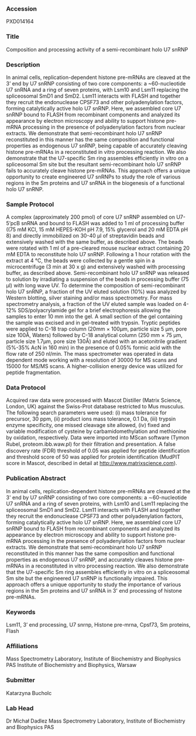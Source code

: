 ### Accession
PXD014164

### Title
Composition and processing activity of a semi-recombinant holo U7 snRNP

### Description
In animal cells, replication-dependent histone pre-mRNAs are cleaved at the 3’ end by U7 snRNP consisting of two core components: a ~60-nucleotide U7 snRNA and a ring of seven proteins, with Lsm10 and Lsm11 replacing the spliceosomal SmD1 and SmD2. Lsm11 interacts with FLASH and together they recruit the endonuclease CPSF73 and other polyadenylation factors, forming catalytically active holo U7 snRNP. Here, we assembled core U7 snRNP bound to FLASH from recombinant components and analyzed its appearance by electron microscopy and ability to support histone pre-mRNA processing in the presence of polyadenylation factors from nuclear extracts. We demonstrate that semi-recombinant holo U7 snRNP reconstituted in this manner has the same composition and functional properties as endogenous U7 snRNP, being capable of accurately cleaving histone pre-mRNAs in a reconstituted in vitro processing reaction. We also demonstrate that the U7-specific Sm ring assembles efficiently in vitro on a spliceosomal Sm site but the resultant semi-recombinant holo U7 snRNP fails to accurately cleave histone pre-mRNAs. This approach offers a unique opportunity to create engineered U7 snRNPs to study the role of various regions in the Sm proteins and U7 snRNA in the biogenesis of a functional holo U7 snRNP.

### Sample Protocol
A complex (approximately 200 pmol) of core U7 snRNP assembled on U7-5’pcB snRNA and bound to FLASH was added to 1 ml of processing buffer ((75 mM KCl, 15 mM HEPES-KOH pH 7.9, 15% glycerol and 20 mM EDTA pH 8) and directly immobilized on 30-40 µl of streptavidin beads and extensively washed with the same buffer, as described above. The beads were rotated with 1 ml of a pre-cleared mouse nuclear extract containing 20 mM EDTA to reconstitute holo U7 snRNP. Following a 1 hour rotation with the extract at 4 °C, the beads were collected by a gentle spin in a microcentrifuge (3 min at 30 x g) and extensively washed with processing buffer, as described above. Semi-recombinant holo U7 snRNP was released to solution by irradiating a suspension of the beads in processing buffer (75 µl) with long wave UV. To determine the composition of semi-recombinant holo U7 snRNP, a fraction of the UV eluted solution (10%) was analyzed by Western blotting, silver staining and/or mass spectrometry.  For mass spectrometry analysis, a fraction of the UV eluted sample was loaded on 4-12% SDS/polyacrylamide gel for a brief electrophoresis allowing the samples to enter 10 mm into the gel. A small section of the gel containing the sample was excised and in gel-treated with trypsin. Tryptic peptides were applied to C-18 trap column (20mm × 100μm, particle size 5 μm, pore size 100Å, Waters) followed by C-18 analytical column (250 mm × 75 μm, particle size 1.7μm, pore size 130Å) and eluted with an acetonitrile gradient (5%-35% AcN in 160 min) in the presence of 0.05% formic acid with the flow rate of 250 nl/min. The mass spectrometer was operated in data dependent mode working with a resolution of 30000 for MS scans and 15000 for MS/MS scans. A higher-collision energy device was utilized for peptide fragmentation.

### Data Protocol
Acquired raw data were processed with Mascot Distiller (Matrix Science, London, UK) against the Swiss-Prot database restricted to Mus musculus. The following search parameters were used: (i) mass tolerance for precursor, 30 ppm, (ii) product ions mass tolerance, 0.1 Da, (iii) trypsin enzyme specificity, one missed cleavage site allowed, (iv) fixed and variable modification of cysteine by carbamidomethylation and methionine by oxidation, respectively. Data were imported into MScan software (Tymon Rubel, proteom.ibb.waw.pl) for their ﬁltration and presentation. A false discovery rate (FDR) threshold of 0.05 was applied for peptide identification and threshold score of 50 was applied for protein identification (MudPIT score in Mascot, described in detail at http://www.matrixscience.com).

### Publication Abstract
In animal cells, replication-dependent histone pre-mRNAs are cleaved at the 3' end by U7 snRNP consisting of two core components: a &#x223c;60-nucleotide U7 snRNA and a ring of seven proteins, with Lsm10 and Lsm11 replacing the spliceosomal SmD1 and SmD2. Lsm11 interacts with FLASH and together they recruit the endonuclease CPSF73 and other polyadenylation factors, forming catalytically active holo U7 snRNP. Here, we assembled core U7 snRNP bound to FLASH from recombinant components and analyzed its appearance by electron microscopy and ability to support histone pre-mRNA processing in the presence of polyadenylation factors from nuclear extracts. We demonstrate that semi-recombinant holo U7 snRNP reconstituted in this manner has the same composition and functional properties as endogenous U7 snRNP, and accurately cleaves histone pre-mRNAs in a reconstituted in vitro processing reaction. We also demonstrate that the U7-specific Sm ring assembles efficiently in vitro on a spliceosomal Sm site but the engineered U7 snRNP is functionally impaired. This approach offers a unique opportunity to study the importance of various regions in the Sm proteins and U7 snRNA in 3' end processing of histone pre-mRNAs.

### Keywords
Lsm11, 3’ end processing, U7 snrnp, Histone pre-mrna, Cpsf73, Sm proteins, Flash

### Affiliations
Mass Spectrometry Laboratory, Institute of Biochemistry and Biophysics PAS
Institute of Biochemistry and Biophysics, Warsaw

### Submitter
Katarzyna Bucholc

### Lab Head
Dr Michał Dadlez
Mass Spectrometry Laboratory, Institute of Biochemistry and Biophysics PAS


